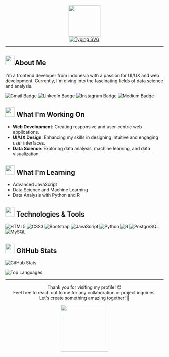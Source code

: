 <div align="center">
  <img src="https://media.tenor.com/ftqs42Yna-oAAAAi/mochi-mochi-hello-white-mochi-mochi.gif" width="100"><br>
  <a href="https://git.io/typing-svg">
    <img src="https://readme-typing-svg.herokuapp.com?font=Inconsolata&weight=500&size=50&duration=4000&pause=300&color=412D3F&center=true&vCenter=true&multiline=true&width=1300&height=140&lines=Hi%2C+there!+%F0%9F%91%8B;I'm+Fadita+Ayu+Azzahra" alt="Typing SVG" />
  </a>
</div>

---

<h2>
  <img src="https://media.tenor.com/nBQQ6XM5BhIAAAAi/cute.gif" width="30">About Me
</h2>

I'm a frontend developer from Indonesia with a passion for UI/UX and web development. Currently, I'm diving into the fascinating fields of data science and analysis.


![Gmail Badge](https://img.shields.io/badge/azzahra.fadita%40gmail.com-red?style=flat-square&logo=Gmail&logoColor=white&link=mailto%3Aazzahra.fadita%40gmail.com)
![LinkedIn Badge](https://img.shields.io/badge/Fadita%20Ayu%20Azzahra-blue?style=flat-square&logo=Linkedin&logoColor=white&link=https%3A%2F%2Fwww.linkedin.com%2Fin%2Ffadita-ayu-azzahra%2F)
![Instagram Badge](https://img.shields.io/badge/fadita.azzahra-purple?style=flat-square&logo=Instagram&logoColor=white&link=https%3A%2F%2Fwww.instagram.com%2Ffadita.azzahra%2F)
![Medium Badge](https://img.shields.io/badge/Fadita%20Ayu%20Azzahra-black?style=flat-square&logo=Medium&logoColor=white&link=https%3A%2F%2Fmedium.com%2F%40bypadit)

<h2>
  <img src="https://media.tenor.com/KdkhCJ65m0sAAAAi/peach-goma-peach-and-goma.gif" width="30"> What I'm Working On
</h2>

- **Web Development**: Creating responsive and user-centric web applications.
- **UI/UX Design**: Enhancing my skills in designing intuitive and engaging user interfaces.
- **Data Science**: Exploring data analysis, machine learning, and data visualization.

<h2>
  <img src="https://media.tenor.com/hY0y4pomDewAAAAi/cat-writing.gif" width="30"> What I'm Learning
</h2>

- Advanced JavaScript
- Data Science and Machine Learning
- Data Analysis with Python and R

<h2>
  <img src="https://media.tenor.com/KjlP2exHPCgAAAAi/cute-robot.gif" width="30"> Technologies & Tools
</h2>

![HTML5](https://img.shields.io/badge/-HTML5-E34F26?style=flat-square&logo=html5&logoColor=white)
![CSS3](https://img.shields.io/badge/-CSS3-1572B6?style=flat-square&logo=css3)
![Bootstrap](https://img.shields.io/badge/-Bootstrap-563D7C?style=flat-square&logo=bootstrap)
![JavaScript](https://img.shields.io/badge/-JavaScript-black?style=flat-square&logo=javascript)
![Python](https://img.shields.io/badge/-Python-black?style=flat-square&logo=Python)
![R](https://img.shields.io/badge/-R-276DC3?style=flat&logo=r&logoColor=white)
![PostgreSQL](https://img.shields.io/badge/-PostgreSQL-336791?style=flat-square&logo=postgresql)
![MySQL](https://img.shields.io/badge/-MySQL-black?style=flat-square&logo=mysql)

<h2>
  <img src="https://raw.githubusercontent.com/gist/theAdityaNVS/f5b585d1082da2dffffea32434f37956/raw/7f9552d0a179b4f84059259fa878199e369b069c/GitHub-logo.gif" width="30"> GitHub Stats
</h2>

![GitHub Stats](https://github-readme-stats.vercel.app/api?username=faditaazzahra&show_icons=true&theme=radical)

![Top Languages](https://github-readme-stats.vercel.app/api/top-langs/?username=faditaazzahra&layout=compact&theme=radical)

---

<div align="center">
  <p>
    Thank you for visiting my profile! 😊<br>
    Feel free to reach out to me for any collaboration or project inquiries.<br>
    Let's create something amazing together! 🚀
  </p>
  <img src="https://media.tenor.com/SZ--5X0yOoIAAAAi/cute-love.gif" width="150">
</div>
